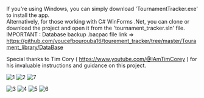 
If you're using Windows, you can simply download 'TournamentTracker.exe' to install the app.<br>
Alternatively, for those working with C# WinForms .Net, you can clone or download the project and open it from the 'tournament_tracker.sln' file.<br>
IMPORTANT : Database backup .bacpac file link => https://github.com/youcefbourouba16/tourement_tracker/tree/master/Tourament_library/DataBase

Special thanks to Tim Cory ( https://www.youtube.com/@IAmTimCorey ) for his invaluable instructions and guidance on this project.



![1](https://github.com/youcefbourouba16/tourement_tracker/assets/109678299/01485cb7-7252-45e9-9f5a-1df71f7607bd)
![2](https://github.com/youcefbourouba16/tourement_tracker/assets/109678299/0c4a0463-366a-45a6-80fb-11ac7f072d4e)
![7](https://github.com/youcefbourouba16/tourement_tracker/assets/109678299/01e13c38-4adc-4f10-8c95-943c1ead65ed)

![3](https://github.com/youcefbourouba16/tourement_tracker/assets/109678299/032ebf17-eed9-44c8-923f-25fd0c259a65)
![4](https://github.com/youcefbourouba16/tourement_tracker/assets/109678299/a42e37a7-f81a-4b11-a851-90bafafb8a3e)
![5](https://github.com/youcefbourouba16/tourement_tracker/assets/109678299/0b493f09-94a3-4f93-ba6c-c757cc399489)
![6](https://github.com/youcefbourouba16/tourement_tracker/assets/109678299/92850142-bf8c-490b-8849-27a126aa1e91)
